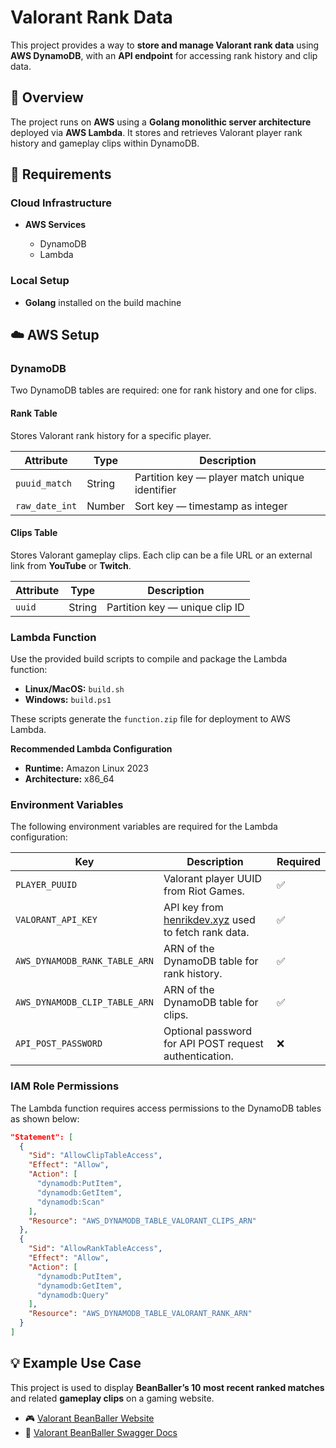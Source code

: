# Valorant Rank Data

This project provides a way to **store and manage Valorant rank data** using **AWS DynamoDB**, with an **API endpoint** for accessing rank history and clip data.

## 🚀 Overview

The project runs on **AWS** using a **Golang monolithic server architecture** deployed via **AWS Lambda**.
It stores and retrieves Valorant player rank history and gameplay clips within DynamoDB.

## 🧰 Requirements

### Cloud Infrastructure

* **AWS Services**

  * DynamoDB
  * Lambda

### Local Setup

* **Golang** installed on the build machine

## ☁️ AWS Setup

### DynamoDB

Two DynamoDB tables are required: one for rank history and one for clips.

#### **Rank Table**

Stores Valorant rank history for a specific player.

| Attribute      | Type   | Description                                    |
| -------------- | ------ | ---------------------------------------------- |
| `puuid_match`  | String | Partition key — player match unique identifier |
| `raw_date_int` | Number | Sort key — timestamp as integer                |

#### **Clips Table**

Stores Valorant gameplay clips.
Each clip can be a file URL or an external link from **YouTube** or **Twitch**.

| Attribute | Type   | Description                    |
| --------- | ------ | ------------------------------ |
| `uuid`    | String | Partition key — unique clip ID |

### Lambda Function

Use the provided build scripts to compile and package the Lambda function:

* **Linux/MacOS:** `build.sh`
* **Windows:** `build.ps1`

These scripts generate the `function.zip` file for deployment to AWS Lambda.

**Recommended Lambda Configuration**

* **Runtime:** Amazon Linux 2023
* **Architecture:** x86_64

### Environment Variables

The following environment variables are required for the Lambda configuration:

| Key                           | Description                                                                                                        | Required |
| ----------------------------- | ------------------------------------------------------------------------------------------------------------------ | -------- |
| `PLAYER_PUUID`                | Valorant player UUID from Riot Games.                                                                              | ✅        |
| `VALORANT_API_KEY`            | API key from [henrikdev.xyz](https://docs.henrikdev.xyz/authentication-and-authorization) used to fetch rank data. | ✅        |
| `AWS_DYNAMODB_RANK_TABLE_ARN` | ARN of the DynamoDB table for rank history.                                                                        | ✅        |
| `AWS_DYNAMODB_CLIP_TABLE_ARN` | ARN of the DynamoDB table for clips.                                                                               | ✅        |
| `API_POST_PASSWORD`           | Optional password for API POST request authentication.                                                             | ❌        |

### IAM Role Permissions

The Lambda function requires access permissions to the DynamoDB tables as shown below:

```json
"Statement": [
  {
    "Sid": "AllowClipTableAccess",
    "Effect": "Allow",
    "Action": [
      "dynamodb:PutItem",
      "dynamodb:GetItem",
      "dynamodb:Scan"
    ],
    "Resource": "AWS_DYNAMODB_TABLE_VALORANT_CLIPS_ARN"
  },
  {
    "Sid": "AllowRankTableAccess",
    "Effect": "Allow",
    "Action": [
      "dynamodb:PutItem",
      "dynamodb:GetItem",
      "dynamodb:Query"
    ],
    "Resource": "AWS_DYNAMODB_TABLE_VALORANT_RANK_ARN"
  }
]
```

## 💡 Example Use Case

This project is used to display **BeanBaller’s 10 most recent ranked matches** and related **gameplay clips** on a gaming website.

* 🎮 [Valorant BeanBaller Website](https://www.beanballer.com)
* 📘 [Valorant BeanBaller Swagger Docs](https://www.beanballer.com/doc.html)